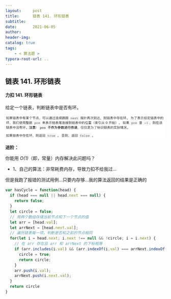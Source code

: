 ```yaml
---
layout:     post
title:      链表 141. 环形链表
subtitle:  
date:       2021-06-05
author:     
header-img: 
catalog: true
tags:
    - < 算法题 >
typora-root-url: ..
---
```


## 链表 141. 环形链表

#### 力扣  141. 环形链表

 给定一个链表，判断链表中是否有环。

![image-20210605194914137](/../img/assets_2019/image-20210605194914137.png)

**进阶：**

你能用 *O(1)*（即，常量）内存解决此问题吗？

- 1、自己的算法：非常耗费内存，导致力扣不给我过...

但是我跑了报错的测试用例...只要内存够...我的算法返回的结果是正确的

```js
var hasCycle = function(head) {
  if (head === null || head.next === null) {
    return false;
  }
  let circle = false;
  // 用两个数组存储当前节点和下一个节点的值
  let arr = [head.val];
  let arrNext = [head.next.val];
  // 遍历链表每一项，判断是否和之前的节点相同
  for(let i = head.next; i.next !== null && !circle; i = i.next) {
    // 在 arr 存在且 arr 和 arrNext 的下标相等
    if (arr.includes(i.val) && (arr.indexOf(i.val) === arrNext.indexOf(i.next.val))) {
      circle = true;
      return circle;
    }
    arr.push(i.val);
    arrNext.push(i.next.val);
  }
  return circle
}
```


